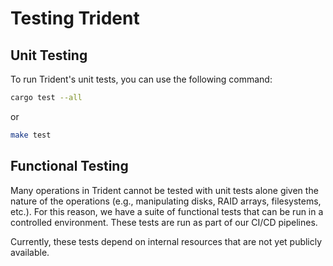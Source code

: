 # Testing Trident

## Unit Testing

To run Trident's unit tests, you can use the following command:

```bash
cargo test --all
```

or

```bash
make test
```

## Functional Testing

Many operations in Trident cannot be tested with unit tests alone given the
nature of the operations (e.g., manipulating disks, RAID arrays, filesystems,
etc.). For this reason, we have a suite of functional tests that can be run in a
controlled environment. These tests are run as part of our CI/CD pipelines.

Currently, these tests depend on internal resources that are not yet publicly
available.
